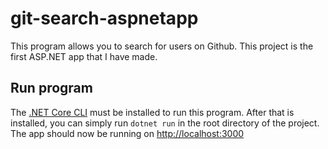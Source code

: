# git-search-aspnetapp
This program allows you to search for users on Github. This project is the first ASP.NET app that I have made.
## Run program
The [.NET Core CLI](https://dotnet.microsoft.com/download) must be installed to run this program. After that is installed, you can simply run `dotnet run` in the root directory of the project. The app should now be running on [http://localhost:3000](http://localhost:3000)